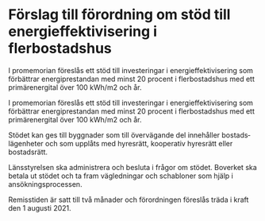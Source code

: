 # Förslag till förordning om stöd till energieffektivisering i flerbostadshus

I promemorian föreslås ett stöd till investeringar i energi­effektivisering som förbättrar energiprestandan med minst 20 procent i flerbostads­hus med ett primärenergital över 100 kWh/m2 och år.

I promemorian föreslås ett stöd till investeringar i energi­effektivisering som förbättrar energiprestandan med minst 20 procent i flerbostads­hus med ett primärenergital över 100 kWh/m2 och år.

Stödet kan ges till byggnader som till övervägande del innehåller bostads­lägenheter och som upplåts med hyresrätt, kooperativ hyresrätt eller bostads­rätt.

Länsstyrelsen ska administrera och besluta i frågor om stödet. Boverket ska betala ut stödet och ta fram vägledningar och schabloner som hjälp i ansökningsprocessen.

Remisstiden är satt till två månader och förordningen föreslås träda i kraft den 1 augusti 2021.
